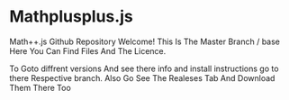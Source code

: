 # Mathplusplus.js
Math++.js Github Repository
Welcome! This Is The Master Branch / base Here You Can Find Files And The Licence.

To Goto diffrent versions  And see there info and install instructions go to there Respective branch.
Also Go See The Realeses Tab And Download Them There Too
